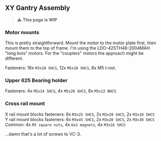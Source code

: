 ## XY Gantry Assembly

> :warning: **This page is WIP**

### Motor mounts

This is pretty straightforward.  Mount the motor to the motor plate first, then mount them to the top of frame.  I'm using the LDO-42STH48-2004MAH "long bois" motors.  For the "couplers" motors the approach might be different.

Fasteners: 16x `M3x10 SHCS`, 12x `M5x10 SHCS`, 8x M5 t-nut.


### Upper 625 Bearing holder

Fasteners: 4x `M5x14 SHCS`, 4x `M5x20 SHCS`, 8x `M5x12 BHCS`

### Cross rail mount

X rail mount blocks fasteners:  6x `M3x25 SHCS`, 2x `M3x20 SHCS`, 2x `M3x10 SHCS`
Y rail mount blocks fasteners:  6x `M3x45 SHCS`, 2x `M3x20 SHCS`, 2x `M3x30 SHCS`
Common: 4x `M3 square nuts`, 4x `6x3 magnets`, 4x `M3x16 SHCS`

...damn that's a lot of screws to VC-3.
